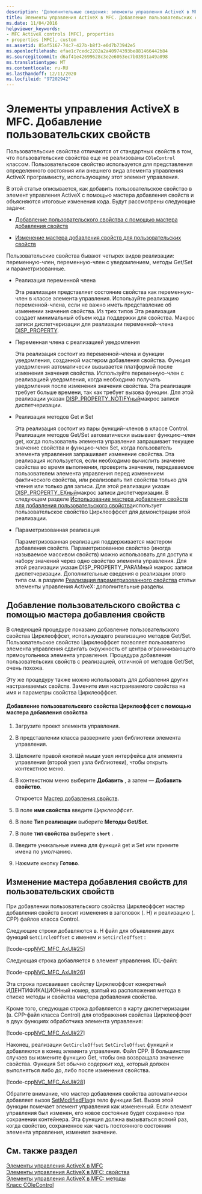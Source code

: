 ```yaml
---
description: 'Дополнительные сведения: элементы управления ActiveX в MFC. Добавление пользовательских свойств'
title: Элементы управления ActiveX в MFC. Добавление пользовательских свойств
ms.date: 11/04/2016
helpviewer_keywords:
- MFC ActiveX controls [MFC], properties
- properties [MFC], custom
ms.assetid: 85af5167-74c7-427b-b8f3-e0d7b73942e5
ms.openlocfilehash: efae1c7cedc2202a2a40974393be881466442b84
ms.sourcegitcommit: d6af41e42699628c3e2e6063ec7b03931a49a098
ms.translationtype: MT
ms.contentlocale: ru-RU
ms.lasthandoff: 12/11/2020
ms.locfileid: "97202942"
---
```

# <a name="mfc-activex-controls-adding-custom-properties"></a>Элементы управления ActiveX в MFC. Добавление пользовательских свойств

Пользовательские свойства отличаются от стандартных свойств в том, что пользовательские свойства еще не реализованы `COleControl` классом. Пользовательское свойство используется для представления определенного состояния или внешнего вида элемента управления ActiveX программисту, использующему этот элемент управления.

В этой статье описывается, как добавить пользовательское свойство в элемент управления ActiveX с помощью мастера добавления свойств и объясняются итоговые изменения кода. Будут рассмотрены следующие задачи:

- [Добавление пользовательского свойства с помощью мастера добавления свойств](#_core_using_classwizard_to_add_a_custom_property)

- [Изменение мастера добавления свойств для пользовательских свойств](#_core_classwizard_changes_for_custom_properties)

Пользовательские свойства бывают четырех видов реализации: переменную-член, переменную-член с уведомлением, методы Get/Set и параметризованные.

- Реализация переменной члена

   Эта реализация представляет состояние свойства как переменную-член в классе элемента управления. Используйте реализацию переменной-члена, если не важно иметь представление об изменении значения свойства. Из трех типов Эта реализация создает минимальный объем кода поддержки для свойства. Макрос записи диспетчеризации для реализации переменной-члена [DISP_PROPERTY](reference/dispatch-maps.md#disp_property).

- Переменная члена с реализацией уведомления

   Эта реализация состоит из переменной-члена и функции уведомления, созданной мастером добавления свойства. Функция уведомления автоматически вызывается платформой после изменения значения свойства. Используйте переменную-член с реализацией уведомления, когда необходимо получать уведомления после изменения значения свойства. Эта реализация требует больше времени, так как требует вызова функции. Для этой реализации указан [DISP_PROPERTY_NOTIFYный](reference/dispatch-maps.md#disp_property_notify)макрос записи диспетчеризации.

- Реализация методов Get и Set

   Эта реализация состоит из пары функций-членов в классе Control. Реализация методов Get/Set автоматически вызывает функцию-член get, когда пользователь элемента управления запрашивает текущее значение свойства и функцию-член Set, когда пользователь элемента управления запрашивает изменение свойства. Эта реализация используется, если необходимо вычислить значение свойства во время выполнения, проверить значение, передаваемое пользователем элемента управления перед изменением фактического свойства, или реализовать тип свойства только для чтения или только для записи. Для этой реализации указан [DISP_PROPERTY_EXный](reference/dispatch-maps.md#disp_property_ex)макрос записи диспетчеризации. В следующем разделе [Использование мастера добавления свойств для добавления пользовательского свойства](#_core_using_classwizard_to_add_a_custom_property)использует пользовательское свойство Цирклеоффсет для демонстрации этой реализации.

- Параметризованная реализация

   Параметризованная реализация поддерживается мастером добавления свойств. Параметризованное свойство (иногда называемое массивом свойств) можно использовать для доступа к набору значений через одно свойство элемента управления. Для этой реализации указан DISP_PROPERTY_PARAMный макрос записи диспетчеризации. Дополнительные сведения о реализации этого типа см. в разделе [Реализация параметризованного свойства](mfc-activex-controls-advanced-topics.md) статьи элементы управления ActiveX: дополнительные разделы.

## <a name="using-the-add-property-wizard-to-add-a-custom-property"></a><a name="_core_using_classwizard_to_add_a_custom_property"></a> Добавление пользовательского свойства с помощью мастера добавления свойств

В следующей процедуре показано добавление пользовательского свойства Цирклеоффсет, использующего реализацию методов Get/Set. Пользовательское свойство Цирклеоффсет позволяет пользователю элемента управления сдвигать окружность от центра ограничивающего прямоугольника элемента управления. Процедура добавления пользовательских свойств с реализацией, отличной от методов Get/Set, очень похожа.

Эту же процедуру также можно использовать для добавления других настраиваемых свойств. Замените имя настраиваемого свойства на имя и параметры свойства Цирклеоффсет.

#### <a name="to-add-the-circleoffset-custom-property-using-the-add-property-wizard"></a>Добавление пользовательского свойства Цирклеоффсет с помощью мастера добавления свойства

1. Загрузите проект элемента управления.

1. В представлении класса разверните узел библиотеки элемента управления.

1. Щелкните правой кнопкой мыши узел интерфейса для элемента управления (второй узел узла библиотеки), чтобы открыть контекстное меню.

1. В контекстном меню выберите **Добавить** , а затем — **Добавить свойство**.

   Откроется [Мастер добавления свойств](../ide/adding-a-property-visual-cpp.md#names-add-property-wizard).

1. В поле **имя свойства** введите *Цирклеоффсет*.

1. В поле **Тип реализации** выберите **Методы Get/Set**.

1. В поле **тип свойства** выберите **`short`** .

1. Введите уникальные имена для функций get и Set или примите имена по умолчанию.

1. Нажмите кнопку **Готово**.

## <a name="add-property-wizard-changes-for-custom-properties"></a><a name="_core_classwizard_changes_for_custom_properties"></a> Изменение мастера добавления свойств для пользовательских свойств

При добавлении пользовательского свойства Цирклеоффсет мастер добавления свойств вносит изменения в заголовок (. H) и реализацию (. CPP) файлов класса Control.

Следующие строки добавляются в. H файл для объявления двух функций `GetCircleOffset` с именем и `SetCircleOffset` :

[!code-cpp[NVC_MFC_AxUI#25](codesnippet/cpp/mfc-activex-controls-adding-custom-properties_1.h)]

Следующая строка добавляется в элемент управления. IDL-файл:

[!code-cpp[NVC_MFC_AxUI#26](codesnippet/cpp/mfc-activex-controls-adding-custom-properties_2.idl)]

Эта строка присваивает свойству Цирклеоффсет конкретный ИДЕНТИФИКАЦИОНный номер, взятый из расположения метода в списке методы и свойства мастера добавления свойства.

Кроме того, следующая строка добавляется в карту диспетчеризации (в. CPP-файл класса Control) для отображения свойства Цирклеоффсет в двух функциях обработчика элемента управления:

[!code-cpp[NVC_MFC_AxUI#27](codesnippet/cpp/mfc-activex-controls-adding-custom-properties_3.cpp)]

Наконец, реализации `GetCircleOffset` `SetCircleOffset` функций и добавляются в конец элемента управления. Файл CPP. В большинстве случаев вы измените функцию Get, чтобы она возвращала значение свойства. Функция Set обычно содержит код, который должен выполняться либо до, либо после изменения свойства.

[!code-cpp[NVC_MFC_AxUI#28](codesnippet/cpp/mfc-activex-controls-adding-custom-properties_4.cpp)]

Обратите внимание, что мастер добавления свойства автоматически добавляет вызов [SetModifiedFlag](reference/colecontrol-class.md#setmodifiedflag)в тело функции Set. Вызов этой функции помечает элемент управления как измененный. Если элемент управления был изменен, его новое состояние будет сохранено при сохранении контейнера. Эта функция должна вызываться всякий раз, когда свойство, сохраненное как часть постоянного состояния элемента управления, изменяет значение.

## <a name="see-also"></a>См. также раздел

[Элементы управления ActiveX в MFC](mfc-activex-controls.md)<br/>
[Элементы управления ActiveX в MFC: свойства](mfc-activex-controls-properties.md)<br/>
[Элементы управления ActiveX в MFC: методы](mfc-activex-controls-methods.md)<br/>
[Класс COleControl](reference/colecontrol-class.md)
